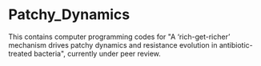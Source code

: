 # Patchy_Dynamics
This contains computer programming codes for "A ‘rich-get-richer’ mechanism drives patchy dynamics and resistance evolution in antibiotic-treated bacteria", currently under peer review. 
